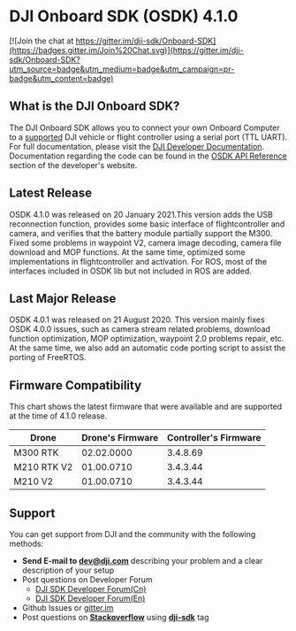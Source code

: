 # DJI Onboard SDK (OSDK) 4.1.0

[![Join the chat at https://gitter.im/dji-sdk/Onboard-SDK](https://badges.gitter.im/Join%20Chat.svg)](https://gitter.im/dji-sdk/Onboard-SDK?utm_source=badge&utm_medium=badge&utm_campaign=pr-badge&utm_content=badge)

## What is the DJI Onboard SDK?

The DJI Onboard SDK allows you to connect your own Onboard Computer to a [supported](https://developer.dji.com/onboard-sdk/documentation/purchaseguide/hardware.html) DJI vehicle or flight controller using a serial port (TTL UART). For full documentation, please visit the [DJI Developer Documentation](https://developer.dji.com/onboard-sdk/documentation/). Documentation regarding the code can be found in the [OSDK API Reference](https://developer.dji.com/onboard-api-reference/index.html) section of the developer's website.

## Latest Release
OSDK 4.1.0 was released on 20 January 2021.This version adds the USB reconnection function, provides some basic interface of flightcontroller and camera, and verifies that the battery module partially support the M300. Fixed some problems in waypoint V2, camera image decoding, camera file download and MOP functions. At the same time, optimized some implementations in flightcontroller and activation. For ROS, most of the interfaces included in OSDK lib but not included in ROS are added.

## Last Major Release
OSDK 4.0.1 was released on 21 August 2020. This version mainly fixes OSDK 4.0.0 issues, such as camera stream related problems, download function optimization, MOP optimization, waypoint 2.0 problems repair, etc. At the same time, we also add an automatic code porting script to assist the porting of FreeRTOS.

## Firmware Compatibility

This chart shows the latest firmware that were available and are supported at the time of 4.1.0 release.

<table>
<thead>
<tr><th>Drone</th>
<th>Drone's Firmware</th>
<th>Controller's Firmware</th>
</tr></thead>
<tbody>
<tr>
<td>M300 RTK </td>
<td>02.02.0000</td>
<td>3.4.8.69</td>
</tr>
<tr>
<td>M210 RTK V2</td>
<td>01.00.0710</td>
<td>3.4.3.44</td>
</tr>
<tr>
<td>M210 V2</td>
<td>01.00.0710</td>
<td>3.4.3.44</td>
</tr>

</tbody>
</table>

## Support

You can get support from DJI and the community with the following methods:

- **Send E-mail to dev@dji.com** describing your problem and a clear description of your setup
- Post questions on Developer Forum
  * [DJI SDK Developer Forum(Cn)](https://bbs.dji.com/forum-79-1.html?from=developer)
  * [DJI SDK Developer Forum(En)](https://forum.dji.com/forum-139-1.html?from=developer)
- Github Issues or [gitter.im](https://gitter.im/dji-sdk/Onboard-SDK)
- Post questions on [**Stackoverflow**](http://stackoverflow.com) using [**dji-sdk**](http://stackoverflow.com/questions/tagged/dji-sdk) tag

